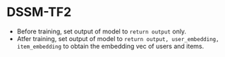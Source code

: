# DSSM-TF2

- Before training, set output of model to ```return output``` only.
- Atfer training, set output of model to ```return output, user_embedding, item_embedding``` to obtain the embedding vec of users and items.
